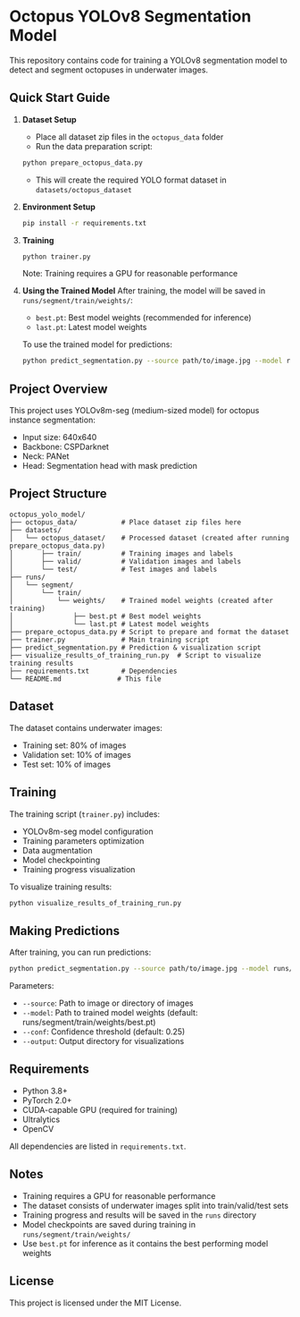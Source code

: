 # Octopus YOLOv8 Segmentation Model

This repository contains code for training a YOLOv8 segmentation model to detect and segment octopuses in underwater images.

## Quick Start Guide

1. **Dataset Setup**

   - Place all dataset zip files in the `octopus_data` folder
   - Run the data preparation script:

   ```bash
   python prepare_octopus_data.py
   ```

   - This will create the required YOLO format dataset in `datasets/octopus_dataset`

2. **Environment Setup**

   ```bash
   pip install -r requirements.txt
   ```

3. **Training**

   ```bash
   python trainer.py
   ```

   Note: Training requires a GPU for reasonable performance

4. **Using the Trained Model**
   After training, the model will be saved in `runs/segment/train/weights/`:

   - `best.pt`: Best model weights (recommended for inference)
   - `last.pt`: Latest model weights

   To use the trained model for predictions:

   ```bash
   python predict_segmentation.py --source path/to/image.jpg --model runs/segment/train/weights/best.pt --output predictions
   ```

## Project Overview

This project uses YOLOv8m-seg (medium-sized model) for octopus instance segmentation:

- Input size: 640x640
- Backbone: CSPDarknet
- Neck: PANet
- Head: Segmentation head with mask prediction

## Project Structure

```
octopus_yolo_model/
├── octopus_data/           # Place dataset zip files here
├── datasets/
│   └── octopus_dataset/    # Processed dataset (created after running prepare_octopus_data.py)
│       ├── train/          # Training images and labels
│       ├── valid/          # Validation images and labels
│       └── test/           # Test images and labels
├── runs/
│   └── segment/
│       └── train/
│           └── weights/    # Trained model weights (created after training)
│               ├── best.pt # Best model weights
│               └── last.pt # Latest model weights
├── prepare_octopus_data.py # Script to prepare and format the dataset
├── trainer.py              # Main training script
├── predict_segmentation.py # Prediction & visualization script
├── visualize_results_of_training_run.py  # Script to visualize training results
├── requirements.txt        # Dependencies
└── README.md              # This file
```

## Dataset

The dataset contains underwater images:

- Training set: 80% of images
- Validation set: 10% of images
- Test set: 10% of images

## Training

The training script (`trainer.py`) includes:

- YOLOv8m-seg model configuration
- Training parameters optimization
- Data augmentation
- Model checkpointing
- Training progress visualization

To visualize training results:

```bash
python visualize_results_of_training_run.py
```

## Making Predictions

After training, you can run predictions:

```bash
python predict_segmentation.py --source path/to/image.jpg --model runs/segment/train/weights/best.pt --output predictions
```

Parameters:

- `--source`: Path to image or directory of images
- `--model`: Path to trained model weights (default: runs/segment/train/weights/best.pt)
- `--conf`: Confidence threshold (default: 0.25)
- `--output`: Output directory for visualizations

## Requirements

- Python 3.8+
- PyTorch 2.0+
- CUDA-capable GPU (required for training)
- Ultralytics
- OpenCV

All dependencies are listed in `requirements.txt`.

## Notes

- Training requires a GPU for reasonable performance
- The dataset consists of underwater images split into train/valid/test sets
- Training progress and results will be saved in the `runs` directory
- Model checkpoints are saved during training in `runs/segment/train/weights/`
- Use `best.pt` for inference as it contains the best performing model weights

## License

This project is licensed under the MIT License.
